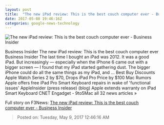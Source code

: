 ```yaml
---
layout: post
title:  "The new iPad review: This is the best couch computer ever - Business Insider"
date: 2017-05-08 19:46:16Z
categories: google-news-technology
---
```


![The new iPad review: This is the best couch computer ever - Business Insider](http://static3.businessinsider.com/image/5910cfb373f2f34f008b46ad-1190-625/the-new-ipad-review-this-is-the-best-couch-computer-ever.jpg)

Business Insider The new iPad review: This is the best couch computer ever Business Insider The last time I bought an iPad was 2012. It was a good iPad. But increasingly — especially when the iPhone 6 came out with a bigger screen — I found that my iPad started gathering dust. The bigger iPhone could do all the same things as my iPad, and ... Best Buy Discounts Apple Watch Series 2 by $70, Drops iPad Pro Price by $100 Mac Rumors Apple offers free iPad Pro Smart Keyboard repairs in wake of 'functional issues' AppleInsider (press release) (blog) Apple extends warranty on iPad Smart Keyboard CNET Engadget - 9to5Mac all 32 news articles »


Full story on F3News: [The new iPad review: This is the best couch computer ever - Business Insider](http://www.f3nws.com/n/WbJjEB)

> Posted on: Tuesday, May 9, 2017 12:46:16 AM
